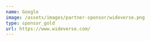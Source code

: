 ```yaml
---
name: Google
image: /assets/images/partner-sponsor/wideverse.png
type: sponsor_gold
url: https://www.wideverse.com/
---
```

